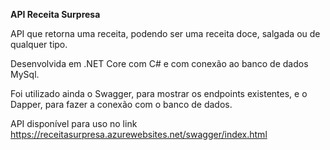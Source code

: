 <b>API Receita Surpresa</b>

API que retorna uma receita, podendo ser uma receita doce, salgada ou de qualquer tipo.

Desenvolvida em .NET Core com C# e com conexão ao banco de dados MySql.

Foi utilizado ainda o Swagger, para mostrar os endpoints existentes, e o Dapper, para fazer a conexão com o banco de dados.

API disponível para uso no link https://receitasurpresa.azurewebsites.net/swagger/index.html
